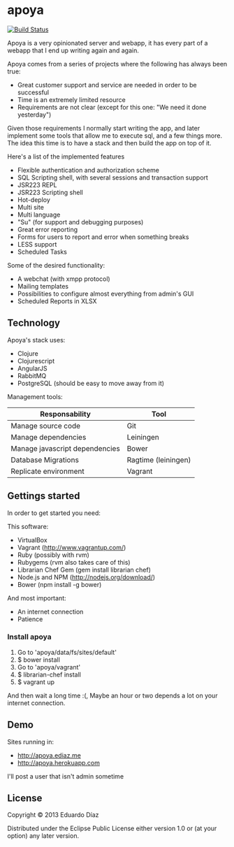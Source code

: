 # apoya

[![Build Status](https://travis-ci.org/iamedu/apoya.png)](https://travis-ci.org/iamedu/apoya)

Apoya is a very opinionated server and webapp, it has every part of a webapp that I end up writing again and again.

Apoya comes from a series of projects where the following has always been true:

* Great customer support and service are needed in order to be successful
* Time is an extremely limited resource
* Requirements are not clear (except for this one: "We need it done yesterday")

Given those requirements I normally start writing the app, and later implement some tools that allow me to execute sql, and a few things more.
The idea this time is to have a stack and then build the app on top of it.

Here's a list of the implemented features

* Flexible authentication and authorization scheme
* SQL Scripting shell, with several sessions and transaction support
* JSR223 REPL
* JSR223 Scripting shell
* Hot-deploy
* Multi site
* Multi language
* "Su" (for support and debugging purposes)
* Great error reporting
* Forms for users to report and error when something breaks
* LESS support
* Scheduled Tasks

Some of the desired functionality:

* A webchat (with xmpp protocol)
* Mailing templates
* Possibilities to configure almost everything from admin's GUI
* Scheduled Reports in XLSX

## Technology

Apoya's stack uses:

* Clojure
* Clojurescript
* AngularJS
* RabbitMQ
* PostgreSQL (should be easy to move away from it)

Management tools:

| Responsability                   | Tool                  |
| -------------------------------- | --------------------- |
| Manage source code               | Git                   |
| Manage dependencies              | Leiningen             |
| Manage javascript dependencies   | Bower                 |
| Database Migrations              | Ragtime (leiningen)   |
| Replicate environment            | Vagrant               |

## Gettings started

In order to get started you need:

This software:

* VirtualBox
* Vagrant (http://www.vagrantup.com/)
* Ruby (possibly with rvm)
* Rubygems (rvm also takes care of this)
* Librarian Chef Gem (gem install librarian chef)
* Node.js and NPM (http://nodejs.org/download/)
* Bower (npm install -g bower)

And most important:

* An internet connection
* Patience

### Install apoya

1. Go to 'apoya/data/fs/sites/default'
2. $ bower install
3. Go to 'apoya/vagrant'
4. $ librarian-chef install
5. $ vagrant up

And then wait a long time :(, Maybe an hour or two depends a lot on your internet connection.

## Demo

Sites running in:

* http://apoya.ediaz.me
* http://apoya.herokuapp.com

I'll post a user that isn't admin sometime

## License

Copyright © 2013 Eduardo Díaz

Distributed under the Eclipse Public License either version 1.0 or (at
your option) any later version.
